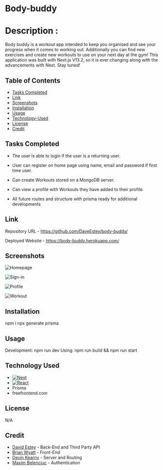 # Body-buddy

# Description :
 
Body buddy is a workout app intended to keep you organised and see your progress when it comes to working out. Additionally you can find new exercises and create new workouts to use on your next day at the gym! This application was built with Next.js V13.2, so it is ever changing along with the advancements with Next. Stay tuned!  

## Table of Contents

  - [Tasks Completed](#TasksCompleted)
  - [Link](#Link)
  - [Screenshots](#Screenshots)
  - [Installation](#Installation)
  - [Usage](#Usage)
  - [Technology-Used](#TechnologyUsed)
  - [License](#License)
  - [Credit](#Credit)




## Tasks Completed

- The user is able to login if the user is a returning user.

- User can register on home page using name, email and password if first time user.

- Can create Workouts stored on a MongoDB server.

- Can view a profile with Workouts they have added to their profile.

- All future routes and structure with prisma ready for additional developments


## Link


Repository URL  - https://github.com/DaveEstey/body-buddy/

Deployed Website - https://body-buddy.herokuapp.com/

## Screenshots

![Homepage](https://user-images.githubusercontent.com/114950818/233516080-610a368c-ce57-4f40-b48b-ee409989af6a.png)

![Sign-in](https://user-images.githubusercontent.com/114950818/233516320-c0737fba-c90f-4be4-94c9-6cd7432107ed.png)

![Profile](https://user-images.githubusercontent.com/114950818/233516696-17d2317f-5a2a-4523-8d4c-d00aaf3a36ba.png)

![Workout](https://user-images.githubusercontent.com/114950818/233516503-019a5562-cbb2-4c75-82fd-d29b63cd197d.png)



## Installation

  npm i
  npx generate prisma
  
## Usage

  Development: npm run dev
  Using: npm run build && npm run start

## Technology Used

* [![Next][Next.js]][Next-url]
* [![React][React.js]][React-url]
* Prisma
* freefrontend.com

## License

N/A

## Credit

 - [David Estey](https://github.com/DaveEstey) - Back-End and Third Party API
 - [Brian Wyatt](https://github.com/Meduion) - Front-End
 - [Devin Kearny](https://github.com/Friduwulf) - Server and Routing
 - [Maxim Belenciuc](https://github.com/1nscape) - Authentication

<!-- MARKDOWN LINKS & IMAGES -->
<!-- https://www.markdownguide.org/basic-syntax/#reference-style-links -->
[Next.js]: https://img.shields.io/badge/next.js-000000?style=for-the-badge&logo=nextdotjs&logoColor=white
[Next-url]: https://nextjs.org/
[React.js]: https://img.shields.io/badge/React-20232A?style=for-the-badge&logo=react&logoColor=61DAFB
[React-url]: https://reactjs.org/
